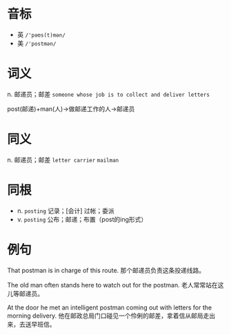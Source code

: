 # 音标

- 英 `/'pəʊs(t)mən/`
- 美 `/'postmən/`

# 词义

n. 邮递员；邮差
`someone whose job is to collect and deliver letters`



post(邮递)+man(人)→做邮递工作的人→邮递员

# 同义

n. 邮递员；邮差
`letter carrier` `mailman`

# 同根

- n. `posting` 记录；[会计] 过帐；委派
- v. `posting` 公布；邮递；布置（post的ing形式）

# 例句

That postman is in charge of this route.
那个邮递员负责这条投递线路。

The old man often stands here to watch out for the postman.
老人常常站在这儿等邮递员。

At the door he met an intelligent postman coming out with letters for the morning delivery.
他在邮政总局门口碰见一个伶俐的邮差，拿着信从邮局走出来，去送早班信。


